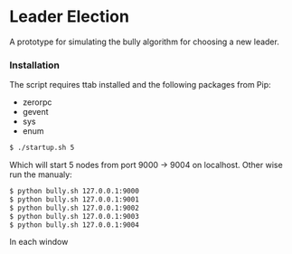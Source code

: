 # Leader Election
A prototype for simulating the bully algorithm for choosing a new leader.

### Installation
The script requires ttab installed and the following packages from Pip:
 - zerorpc
 - gevent
 - sys
 - enum
```sh
$ ./startup.sh 5
```
Which will start 5 nodes from port 9000 -> 9004 on localhost.
Other wise run the manualy:
```sh
$ python bully.sh 127.0.0.1:9000
$ python bully.sh 127.0.0.1:9001
$ python bully.sh 127.0.0.1:9002
$ python bully.sh 127.0.0.1:9003
$ python bully.sh 127.0.0.1:9004
```

In each window
